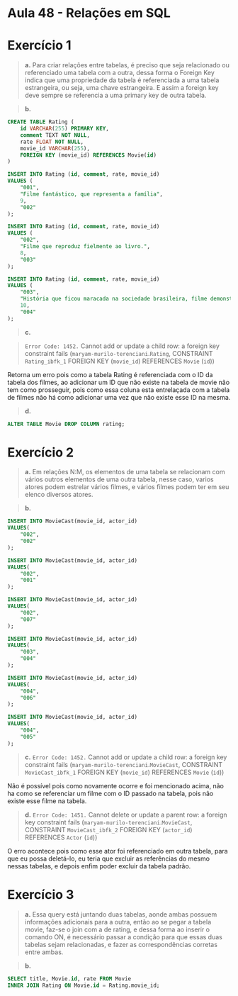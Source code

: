 # Aula 48 - Relações em SQL

# Exercício 1

> **a.**
Para criar relações entre tabelas, é preciso que seja relacionado ou referenciado uma tabela com a outra, dessa forma o Foreign Key indica que uma propriedade da tabela é referenciada a uma tabela estrangeira, ou seja, uma chave estrangeira. E assim a foreign key deve sempre se referencia a uma primary key de outra tabela.

> **b.**
~~~SQL
CREATE TABLE Rating (
	id VARCHAR(255) PRIMARY KEY,
	comment TEXT NOT NULL,
	rate FLOAT NOT NULL,
	movie_id VARCHAR(255),
	FOREIGN KEY (movie_id) REFERENCES Movie(id)
)
~~~

~~~SQL
INSERT INTO Rating (id, comment, rate, movie_id)
VALUES (
	"001",
    "Filme fantástico, que representa a família",
    9,
	"002"
);

INSERT INTO Rating (id, comment, rate, movie_id)
VALUES (
	"002",
    "Filme que reproduz fielmente ao livro.",
    8,
	"003"
);

INSERT INTO Rating (id, comment, rate, movie_id)
VALUES (
	"003",
    "História que ficou maracada na sociedade brasileira, filme demonstra claramente tudo o que ocorreu na prisão",
    10,
	"004"
);
~~~

> **c.**

> `Error Code: 1452.` Cannot add or update a child row: a foreign key constraint fails (`maryam-murilo-terenciani`.`Rating`, CONSTRAINT `Rating_ibfk_1` FOREIGN KEY (`movie_id`) REFERENCES `Movie` (`id`))

Retorna um erro pois como a tabela Rating é referenciada com o ID da tabela dos filmes, ao adicionar um ID que não existe na tabela de movie não tem como prosseguir, pois como essa coluna esta entrelaçada com a tabela de filmes não há como adicionar uma vez que não existe esse ID na mesma.

> **d.**
~~~SQL
ALTER TABLE Movie DROP COLUMN rating;
~~~

# Exercício 2

> **a.**
Em relações N:M, os elementos de uma tabela se relacionam com vários outros elementos de uma outra tabela, nesse caso, varios atores podem estrelar vários filmes, e vários filmes podem ter em seu elenco diversos atores.

> **b.**
~~~SQL
INSERT INTO MovieCast(movie_id, actor_id)
VALUES(
	"002",
    "002"
);

INSERT INTO MovieCast(movie_id, actor_id)
VALUES(
	"002",
    "001"
);

INSERT INTO MovieCast(movie_id, actor_id)
VALUES(
	"002",
    "007"
);

INSERT INTO MovieCast(movie_id, actor_id)
VALUES(
	"003",
    "004"
);

INSERT INTO MovieCast(movie_id, actor_id)
VALUES(
	"004",
    "006"
);

INSERT INTO MovieCast(movie_id, actor_id)
VALUES(
	"004",
    "005"
);
~~~

> **c.**
> `Error Code: 1452.` Cannot add or update a child row: a foreign key constraint fails (`maryam-murilo-terenciani`.`MovieCast`, CONSTRAINT `MovieCast_ibfk_1` FOREIGN KEY (`movie_id`) REFERENCES `Movie` (`id`))

Não é possível pois como novamente ocorre e foi mencionado acima, não ha como se referenciar um filme com o ID passado na tabela, pois não existe esse filme na tabela.

> **d.**
> `Error Code: 1451.` Cannot delete or update a parent row: a foreign key constraint fails (`maryam-murilo-terenciani`.`MovieCast`, CONSTRAINT `MovieCast_ibfk_2` FOREIGN KEY (`actor_id`) REFERENCES `Actor` (`id`))

O erro acontece pois como esse ator foi referenciado em outra tabela, para que eu possa deletá-lo, eu teria que excluir as referências do mesmo nessas tabelas, e depois enfim poder excluir da tabela padrão.

# Exercício 3

> **a.**
Essa query está juntando duas tabelas, aonde ambas possuem informações adicionais para a outra, então ao se pegar a tabela movie, faz-se o join com a de rating, e dessa forma ao inserir o comando ON, é necessário passar a condição para que essas duas tabelas sejam relacionadas, e fazer as correspondências corretas entre ambas.

> **b.**
~~~SQL
SELECT title, Movie.id, rate FROM Movie 
INNER JOIN Rating ON Movie.id = Rating.movie_id;
~~~